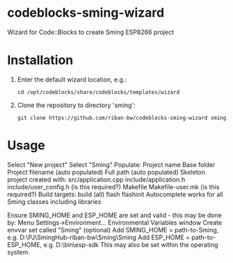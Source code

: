 # codeblocks-sming-wizard
Wizard for Code::Blocks to create Sming ESP8266 project

# Installation

1. Enter the default wizard location, e.g.:

    `cd /opt/codeblocks/share/codeblocks/templates/wizard`

2. Clone the repository to directory 'sming':

    `git clone https://github.com/riban-bw/codeblocks-sming-wizard sming`

# Usage
	
Select "New project"
Select "Sming"
Populate:
	Project name
	Base folder
	Project filename (auto populated)
	Full path (auto populated)
Skeleton project created with:
	src/application.cpp
	include/application.h
	include/user_config.h (is this required?)
	Makefile
	Makefile-user.mk (is this required?)
Build targets:
	build (all)
	flash
	flashinit
Autocomplete works for all Sming classes including libraries

Ensure SMING_HOME and ESP_HOME are set and valid - this may be done by:
	Menu Settings->Environment...
	Environmental Variables window
	Create envvar set called "Sming" (optional)
	Add SMING_HOME = path-to-Sming, e.g. D:\PJ\SmingHub-riban-bw\Sming\Sming
	Add ESP_HOME = path-to-ESP_HOME, e.g. D:\bin\esp-sdk
This may also be set within the operating system.